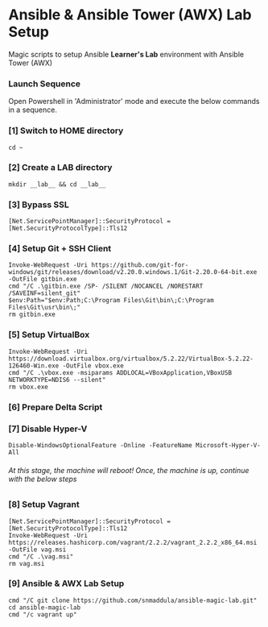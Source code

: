# Ansible & Ansible Tower (AWX) Lab Setup
Magic scripts to setup Ansible <b>Learner's Lab</b> environment with Ansible Tower (AWX)

### Launch Sequence
Open Powershell in 'Administrator' mode and execute the below commands in a sequence.

### [1] Switch to HOME directory 
    cd ~

### [2] Create a LAB directory
    mkdir __lab__ && cd __lab__

### [3] Bypass SSL
    [Net.ServicePointManager]::SecurityProtocol = [Net.SecurityProtocolType]::Tls12

### [4] Setup Git + SSH Client
    Invoke-WebRequest -Uri https://github.com/git-for-windows/git/releases/download/v2.20.0.windows.1/Git-2.20.0-64-bit.exe -OutFile gitbin.exe
    cmd "/C .\gitbin.exe /SP- /SILENT /NOCANCEL /NORESTART /SAVEINF=silent_git"
    $env:Path="$env:Path;C:\Program Files\Git\bin\;C:\Program Files\Git\usr\bin\;"
    rm gitbin.exe

### [5] Setup VirtualBox
    Invoke-WebRequest -Uri https://download.virtualbox.org/virtualbox/5.2.22/VirtualBox-5.2.22-126460-Win.exe -OutFile vbox.exe
    cmd "/C .\vbox.exe -msiparams ADDLOCAL=VBoxApplication,VBoxUSB NETWORKTYPE=NDIS6 --silent"
    rm vbox.exe
### [6] Prepare Delta Script
    
### [7] Disable Hyper-V
    Disable-WindowsOptionalFeature -Online -FeatureName Microsoft-Hyper-V-All
    
###### At this stage, the machine will reboot! Once, the machine is up, continue with the below steps
    
### [8] Setup Vagrant
    [Net.ServicePointManager]::SecurityProtocol = [Net.SecurityProtocolType]::Tls12
    Invoke-WebRequest -Uri https://releases.hashicorp.com/vagrant/2.2.2/vagrant_2.2.2_x86_64.msi -OutFile vag.msi
    cmd "/C .\vag.msi"
    rm vag.msi
    
### [9] Ansible & AWX Lab Setup
    cmd "/C git clone https://github.com/snmaddula/ansible-magic-lab.git"
    cd ansible-magic-lab
    cmd "/c vagrant up"
    
    
    
